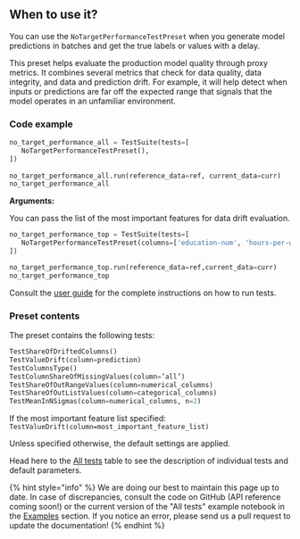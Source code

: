 ## When to use it?

You can use the `NoTargetPerformanceTestPreset` when you generate model predictions in batches and get the true labels or values with a delay. 

This preset helps evaluate the production model quality through proxy metrics. It combines several metrics that check for data quality, data integrity, and data and prediction drift. For example, it will help detect when inputs or predictions are far off the expected range that signals that the model operates in an unfamiliar environment.   


### Code example

```python
no_target_performance_all = TestSuite(tests=[
   NoTargetPerformanceTestPreset(),
])
 
no_target_performance_all.run(reference_data=ref, current_data=curr)
no_target_performance_all
```

**Arguments:**

You can pass the list of the most important features for data drift evaluation. 

```python
no_target_performance_top = TestSuite(tests=[
   NoTargetPerformanceTestPreset(columns=['education-num', 'hours-per-week']),
])

no_target_performance_top.run(reference_data=ref,current_data=curr)
no_target_performance_top
```

Consult the [user guide](../tests-and-reports/run-tests.md) for the complete instructions on how to run tests. 

### Preset contents

The preset contains the following tests:

```python
TestShareOfDriftedColumns()
TestValueDrift(column=prediction)
TestColumnsType()
TestColumnShareOfMissingValues(column=’all’)
TestShareOfOutRangeValues(column=numerical_columns)
TestShareOfOutListValues(column=categorical_columns)
TestMeanInNSigmas(column=numerical_columns, n=2)

```

If the most important feature list specified: `TestValueDrift(column=most_important_feature_list)`

Unless specified otherwise, the default settings are applied. 

Head here to the [All tests](../reference/all-tests.md) table to see the description of individual tests and default parameters. 

{% hint style="info" %} 
We are doing our best to maintain this page up to date. In case of discrepancies, consult the code on GitHub (API reference coming soon!) or the current version of the "All tests" example notebook in the [Examples](../get-started/examples.md) section. If you notice an error, please send us a pull request to update the documentation! 
{% endhint %}
